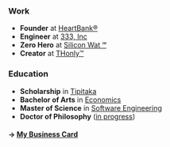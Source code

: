 ### Work

- **Founder** at [HeartBank®](https://heartbank.org)
- **Engineer** at [333, Inc](https://333.eco)
- **Zero Hero** at [Silicon Wat ℠](https://siliconwat.com)
- **Creator** at [THonly™](https://thonly.net)

### Education

- **Scholarship** in [Tipitaka](mailto:thonly@heartbank.ceo)
- **Bachelor of Arts** in [Economics](mailto:thonly@ucla.edu)
- **Master of Science** in [Software Engineering](mailto:thonly@csu.fullerton.edu)
- **Doctor of Philosophy** ([in progress](mailto:thonly@hawaii.edu))

#### &rarr; [My Business Card](https://me.thonly.org)
<!-- #### &rarr; [Book FREE Consultation](https://calendly.com/thonly/consultation) -->
